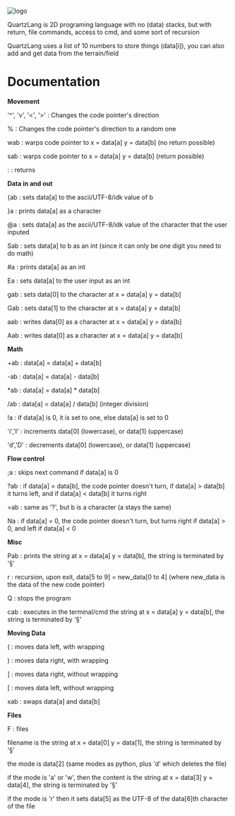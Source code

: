 ![logo](https://github.com/Lixxide/QuartzLang/blob/main/logo2.png)

QuartzLang is 2D programing language with no (data) stacks, but with return, file commands, access to cmd, and some sort of recursion

QuartzLang uses a list of 10 numbers to store things (data[i]), you can also add and get data from the terrain/field

# Documentation

**Movement**

'^', 'v', '<', '>' : Changes the code pointer's direction

%   : Changes the code pointer's direction to a random one

wab : warps code pointer to x = data[a] y = data[b] (no return possible)

sab : warps code pointer to x = data[a] y = data[b] (return possible)

:   : returns

**Data in and out**

{ab : sets data[a] to the ascii/UTF-8/idk value of b

}a  : prints data[a] as a character

@a  : sets data[a] as the ascii/UTF-8/idk value of the character that the user inputed

Sab : sets data[a] to b as an int (since it can only be one digit you need to do math)

#a  : prints data[a] as an int

Ea  : sets data[a] to the user input as an int

gab : sets data[0] to the character at x = data[a] y = data[b]

Gab : sets data[1] to the character at x = data[a] y = data[b]

aab : writes data[0] as a character at x = data[a] y = data[b]

Aab : writes data[0] as a character at x = data[a] y = data[b]

**Math**

+ab : data[a] = data[a] + data[b]

-ab : data[a] = data[a] - data[b]

*ab : data[a] = data[a] * data[b]

/ab : data[a] = data[a] / data[b] (integer division)

!a  : if data[a] is 0, it is set to one, else data[a] is set to 0

'i','I' : increments data[0] (lowercase), or data[1] (uppercase)

'd','D' : decrements data[0] (lowercase), or data[1] (uppercase)


**Flow control**

;a  : skips next command if data[a] is 0

?ab : if data[a] = data[b], the code pointer doesn't turn, if data[a] > data[b] it turns left, and if data[a] < data[b] it turns right

=ab : same as '?', but b is a character (a stays the same)

Na  : if data[a] = 0, the code pointer doesn't turn, but turns right if data[a] > 0, and left if data[a] < 0


**Misc**

Pab : prints the string at x = data[a] y = data[b], the string is terminated by '§'

r   : recursion, upon exit, data[5 to 9] = new_data[0 to 4] (where new_data is the data of the new code pointer)

Q   : stops the program

cab : executes in the terminal/cmd the string at x = data[a] y = data[b], the string is terminated by '§'

**Moving Data**

(   : moves data left, with wrapping

)   : moves data right, with wrapping

]   : moves data right, without wrapping

[   : moves data left, without wrapping

xab : swaps data[a] and data[b]

**Files**

F : files

filename is the string at x = data[0] y = data[1], the string is terminated by '§'

the mode is data[2] (same modes as python, plus 'd' which deletes the file)

if the mode is 'a' or 'w', then the content is the string at x = data[3] y = data[4], the string is terminated by '§'

if the mode is 'r' then it sets data[5] as the UTF-8 of the data[6]th character of the file

